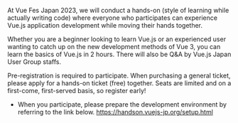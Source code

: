 At Vue Fes Japan 2023, we will conduct a hands-on (style of learning while actually writing code) where everyone who participates can experience Vue.js application development while moving their hands together.

Whether you are a beginner looking to learn Vue.js or an experienced user wanting to catch up on the new development methods of Vue 3, you can learn the basics of Vue.js in 2 hours. There will also be Q&A by Vue.js Japan User Group staffs.

Pre-registration is required to participate. When purchasing a general ticket, please apply for a hands-on ticket (free) together. Seats are limited and on a first-come, first-served basis, so register early!

- When you participate, please prepare the development environment by referring to the link below.
  https://handson.vuejs-jp.org/setup.html
